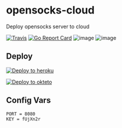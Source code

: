
# opensocks-cloud
Deploy opensocks server to cloud

[![Travis](https://travis-ci.com/net-byte/opensocks-cloud.svg?branch=main)](https://github.com/net-byte/opensocks-cloud)
[![Go Report Card](https://goreportcard.com/badge/github.com/net-byte/opensocks-cloud)](https://goreportcard.com/report/github.com/net-byte/opensocks-cloud)
![image](https://img.shields.io/badge/License-MIT-orange)
![image](https://img.shields.io/badge/License-Anti--996-red)

## Deploy

[![Deploy to heroku](https://www.herokucdn.com/deploy/button.svg)](https://heroku.com/deploy?template=https://github.com/net-byte/opensocks-cloud/tree/main)

[![Deploy to okteto](https://okteto.com/develop-okteto.svg)](https://cloud.okteto.com/deploy?repository=https://github.com/net-byte/opensocks-cloud)

## Config Vars
```
PORT = 8080
KEY = fUjXn2r
```

